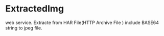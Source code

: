 # ExtractedImg
web service. Extracte from HAR File(HTTP Archive File ) include BASE64 string to jpeg file.
